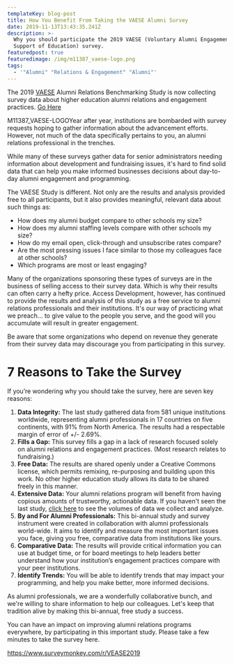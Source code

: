 ```yaml
---
templateKey: blog-post
title: How You Benefit From Taking the VAESE Alumni Survey
date: 2019-11-13T13:43:35.241Z
description: >-
  Why you should participate the 2019 VAESE (Voluntary Alumni Engagement in
  Support of Education) survey.
featuredpost: true
featuredimage: /img/m11387_vaese-logo.png
tags:
  - '"Alumni" "Relations & Engagement" "Alumni"'
---
```

The 2019 [VAESE](https://www.surveymonkey.com/survey-closed/?sm=UCWv_2BZjwVyrmM4aSuZkUDTTyPzy9p4cL8NMoNnVDwR0nuEQvAe1cQjEBPD6IgZ8iy8EkG9_2F2GTSNsKMAIfsPbMuHEdCmKMCqSPyk4CHUqw0_3D) Alumni Relations Benchmarking Study is now collecting survey data about higher education alumni relations and engagement practices. [Go Here](https://www.surveymonkey.com/r/VEASE2019)

M11387_VAESE-LOGOYear after year, institutions are bombarded with survey requests hoping to gather information about the advancement efforts. However, not much of the data specifically pertains to you, an alumni relations professional in the trenches.

While many of these surveys gather data for senior administrators needing information about development and fundraising issues, it's hard to find solid data that can help you make informed businesses decisions about day-to-day alumni engagement and programming. 

The VAESE Study is different. Not only are the results and analysis provided free to all participants, but it also provides meaningful, relevant data about such things as:

* How does my alumni budget compare to other schools my size?
* How does my alumni staffing levels compare with other schools my size?
* How do my email open, click-through and unsubscribe rates compare?
* Are the most pressing issues I face similar to those my colleagues face at other schools?
* Which programs are most or least engaging?

Many of the organizations sponsoring these types of surveys are in the business of selling access to their survey data. Which is why their results can often carry a hefty price. Access Development, however, has continued to provide the results and analysis of this study as a free service to alumni relations professionals and their institutions. It's our way of practicing what we preach...  to give value to the people you serve, and the good will you accumulate will result in greater engagement.

Be aware that some organizations who depend on revenue they generate from their survey data may discourage you from participating in this survey. 

# 7 Reasons to Take the Survey

If you’re wondering why you should take the survey, here are seven key reasons:

1. **Data Integrity:** The last study gathered data from 581 unique institutions worldwide, representing alumni professionals in 17 countries on five continents, with 91% from North America. The results had a respectable margin of error of +/- 2.69%. 
2. **Fills a Gap:** This survey fills a gap in a lack of research focused solely on alumni relations and engagement practices. (Most research relates to fundraising.)
3. **Free Data:** The results are shared openly under a Creative Commons license, which permits remixing, re-purposing and building upon this work. No other higher education study allows its data to be shared freely in this manner. 
4. **Extensive Data:** Your alumni relations program will benefit from having copious amounts of trustworthy, actionable data. If you haven't seen the last study, [click here](https://cdn2.hubspot.net/hubfs/263750/2017%20VAESE%20Alumni%20Relations%20Benchmarking%20study.pdf) to see the volumes of data we collect and analyze. 
5. **By and For Alumni Professionals:** This bi-annual study and survey instrument were created in collaboration with alumni professionals world-wide. It aims to identify and measure the most important issues you face, giving you free, comparative data from institutions like yours.
6. **Comparative Data:** The results will provide critical information you can use at budget time, or for board meetings to help leaders better understand how your institution’s engagement practices compare with your peer institutions.
7. **Identify Trends:** You will be able to identify trends that may impact your programming, and help you make better, more informed decisions.

As alumni professionals, we are a wonderfully collaborative bunch, and we're willing to share information to help our colleagues. Let's keep that tradition alive by making this bi-annual, free study a success.

You can have an impact on improving alumni relations programs everywhere, by participating in this important study.  Please take a few minutes to take the survey here.

<https://www.surveymonkey.com/r/VEASE2019>
